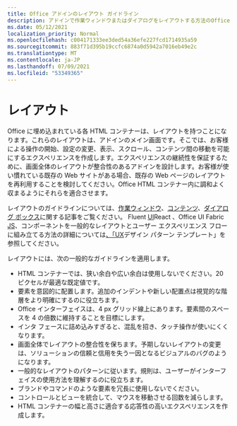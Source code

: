 ```yaml
---
title: Office アドインのレイアウト ガイドライン
description: アドインで作業ウィンドウまたはダイアログをレイアウトする方法のOfficeを取得します。
ms.date: 05/12/2021
localization_priority: Normal
ms.openlocfilehash: c004171333ee3ded54a36efe227fcd1714935a59
ms.sourcegitcommit: 883f71d395b19ccfc6874a0d5942a7016eb49e2c
ms.translationtype: MT
ms.contentlocale: ja-JP
ms.lasthandoff: 07/09/2021
ms.locfileid: "53349365"
---
```

# <a name="layout"></a>レイアウト

Office に埋め込まれている各 HTML コンテナーは、レイアウトを持つことになります。これらのレイアウトは、アドインのメイン画面です。そこでは、お客様による操作の開始、設定の変更、表示、スクロール、コンテンツ間の移動を可能にするエクスペリエンスを作成します。エクスペリエンスの継続性を保証するために、画面全体のレイアウトが整合性のあるアドインを設計します。お客様が使い慣れている既存の Web サイトがある場合、既存の Web ページのレイアウトを再利用することを検討してください。Office HTML コンテナー内に調和よく収まるようにそれらを適合させます。

レイアウトのガイドラインについては、[作業ウィンドウ](task-pane-add-ins.md)、[コンテンツ](content-add-ins.md)、[ダイアログ ボックス](dialog-boxes.md)に関する記事をご覧ください。 Fluent [UI](using-office-ui-fabric-react.md)React 、Office UI Fabric [JS](fabric-core.md)、コンポーネントを一般的なレイアウトとユーザー エクスペリエンス フローに組み立てる方法の詳細については[、「UX](ux-design-pattern-templates.md)デザイン パターン テンプレート」を参照してください。

レイアウトには、次の一般的なガイドラインを適用します。

- HTML コンテナーでは、狭い余白や広い余白は使用しないでください。20 ピクセルが最適な既定値です。
- 要素を意図的に配置します。追加のインデントや新しい配置点は視覚的な階層をより明確にするのに役立ちます。
- Office インターフェイスは、4 px グリッド線上にあります。要素間のスペースを 4 の倍数に維持することを目標にします。
- インタ フェースに詰め込みすぎると、混乱を招き、タッチ操作が使いにくくなります。
- 画面全体でレイアウトの整合性を保ちます。予期しないレイアウトの変更は、ソリューションの信頼と信用を失う一因となるビジュアルのバグのようになります。
- 一般的なレイアウトのパターンに従います。規則は、ユーザーがインターフェイスの使用方法を理解するのに役立ちます。
- ブランドやコマンドのような要素を冗長に使用しないでください。
- コントロールとビューを統合して、マウスを移動させる回数を減らします。
- HTML コンテナーの幅と高さに適合する応答性の高いエクスペリエンスを作成します。
